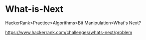 
# What-is-Next

HackerRank>Practice>Algorithms>Bit Manipulation>What's Next?

https://www.hackerrank.com/challenges/whats-next/problem
